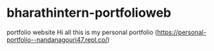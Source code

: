 # bharathintern-portfolioweb
portfolio website 
Hi all this is my personal portfolio (https://personal-portfolio--nandanagouri47.repl.co/)
